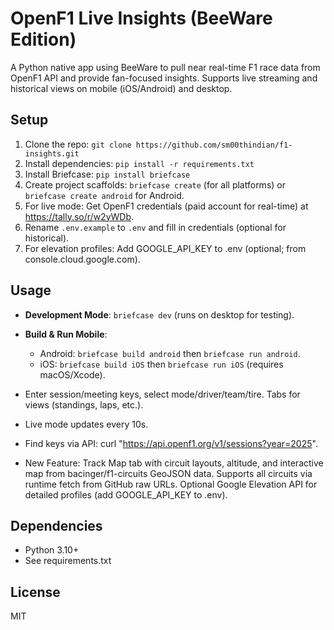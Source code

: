 # OpenF1 Live Insights (BeeWare Edition)

A Python native app using BeeWare to pull near real-time F1 race data from OpenF1 API and provide fan-focused insights. Supports live streaming and historical views on mobile (iOS/Android) and desktop.

## Setup
1. Clone the repo: `git clone https://github.com/sm00thindian/f1-insights.git`
2. Install dependencies: `pip install -r requirements.txt`
3. Install Briefcase: `pip install briefcase`
4. Create project scaffolds: `briefcase create` (for all platforms) or `briefcase create android` for Android.
5. For live mode: Get OpenF1 credentials (paid account for real-time) at https://tally.so/r/w2yWDb.
6. Rename `.env.example` to `.env` and fill in credentials (optional for historical).
7. For elevation profiles: Add GOOGLE_API_KEY to .env (optional; from console.cloud.google.com).

## Usage
- **Development Mode**: `briefcase dev` (runs on desktop for testing).
- **Build & Run Mobile**:
  - Android: `briefcase build android` then `briefcase run android`.
  - iOS: `briefcase build iOS` then `briefcase run iOS` (requires macOS/Xcode).
- Enter session/meeting keys, select mode/driver/team/tire. Tabs for views (standings, laps, etc.).
- Live mode updates every 10s.
- Find keys via API: curl "https://api.openf1.org/v1/sessions?year=2025".

- New Feature: Track Map tab with circuit layouts, altitude, and interactive map from bacinger/f1-circuits GeoJSON data. Supports all circuits via runtime fetch from GitHub raw URLs. Optional Google Elevation API for detailed profiles (add GOOGLE_API_KEY to .env).

## Dependencies
- Python 3.10+
- See requirements.txt

## License
MIT
